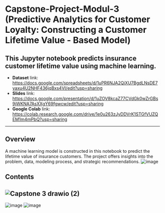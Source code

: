 # Capstone-Project-Modul-3 (Predictive Analytics for Customer Loyalty: Constructing a Customer Lifetime Value - Based Model)
This Jupyter notebook predicts insurance customer lifetime value using machine learning.
-----
- **Dataset** link: https://docs.google.com/spreadsheets/d/1uPR6NJA2QiXU7BgdLNsDE7yaxu4U2NHF436jqBxs4VI/edit?usp=sharing
- **Slides** link: https://docs.google.com/presentation/d/1uZOV8kcaZ77CVdGk0wZrGBs9jWKNA7AsXXgY69fgwcw/edit?usp=sharing
- **Google Colab** link: https://colab.research.google.com/drive/1e0u263zJyDDVrK1STGfVUZQEM1m4mPbQ?usp=sharing
-----
## Overview
A machine learning model is constructed in this notebook to predict the lifetime value of insurance customers. The project offers insights into the problem, data, modeling process, and strategic recommendations.
![image](https://github.com/user-attachments/assets/b89e6558-a0be-42b8-82c8-f64ddde26930)


## Contents
![Capstone 3 drawio (2)](https://github.com/user-attachments/assets/90fc6713-6d09-4513-999c-884e5399c9d5)
-----

![image](https://github.com/user-attachments/assets/da496574-fc76-4a68-9294-d8fc33633f32)
![image](https://github.com/user-attachments/assets/19a99c7e-6aae-40a9-aa63-ed5e6e44c65c)



